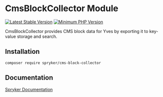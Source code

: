# CmsBlockCollector Module
[![Latest Stable Version](https://poser.pugx.org/spryker/cms-block-collector/v/stable.svg)](https://packagist.org/packages/spryker/cms-block-collector)
[![Minimum PHP Version](https://img.shields.io/badge/php-%3E%3D%208.2-8892BF.svg)](https://php.net/)

CmsBlockCollector provides CMS block data for Yves by exporting it to key-value storage and search.

## Installation

```
composer require spryker/cms-block-collector
```

## Documentation

[Spryker Documentation](https://docs.spryker.com)
